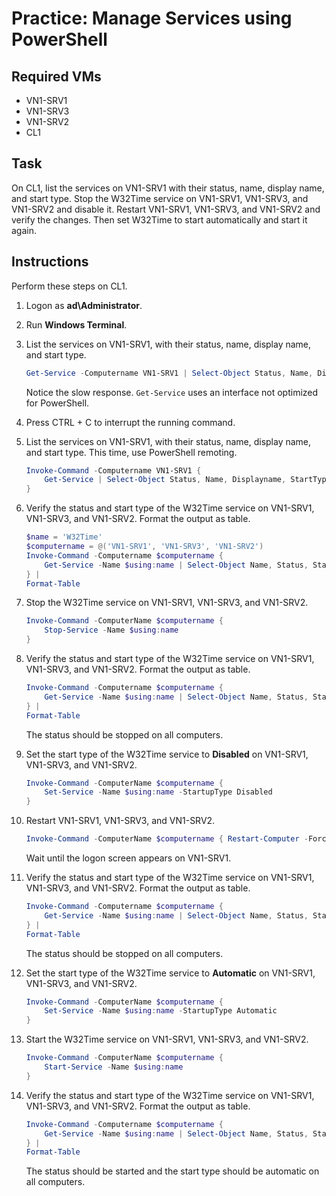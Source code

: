 # Practice: Manage Services using PowerShell

## Required VMs

* VN1-SRV1
* VN1-SRV3
* VN1-SRV2
* CL1

## Task

On CL1, list the services on VN1-SRV1 with their status, name, display name, and start type. Stop the W32Time service on VN1-SRV1, VN1-SRV3, and VN1-SRV2 and disable it. Restart VN1-SRV1, VN1-SRV3, and VN1-SRV2 and verify the changes. Then set W32Time to start automatically and start it again.

## Instructions

Perform these steps on CL1.

1. Logon as **ad\Administrator**.
1. Run **Windows Terminal**.
1. List the services on VN1-SRV1, with their status, name, display name, and start type.

    ````powershell
    Get-Service -Computername VN1-SRV1 | Select-Object Status, Name, Displayname, StartType
    ````

    Notice the slow response. ````Get-Service```` uses an interface not optimized for PowerShell.

1. Press CTRL + C to interrupt the running command.
1. List the services on VN1-SRV1, with their status, name, display name, and start type. This time, use PowerShell remoting.

    ````powershell
    Invoke-Command -Computername VN1-SRV1 { 
        Get-Service | Select-Object Status, Name, Displayname, StartType 
    }
    ````

1. Verify the status and start type of the W32Time service on VN1-SRV1, VN1-SRV3, and VN1-SRV2. Format the output as table.

    ````powershell
    $name = 'W32Time'
    $computername = @('VN1-SRV1', 'VN1-SRV3', 'VN1-SRV2')
    Invoke-Command -Computername $computername { 
        Get-Service -Name $using:name | Select-Object Name, Status, StartType 
    } | 
    Format-Table
    ````

1. Stop the W32Time service on VN1-SRV1, VN1-SRV3, and VN1-SRV2.

    ````powershell
    Invoke-Command -ComputerName $computername {
        Stop-Service -Name $using:name 
    }
    ````

1. Verify the status and start type of the W32Time service on VN1-SRV1, VN1-SRV3, and VN1-SRV2. Format the output as table.

    ````powershell
    Invoke-Command -Computername $computername { 
        Get-Service -Name $using:name | Select-Object Name, Status, StartType 
    } | 
    Format-Table
    ````

    The status should be stopped on all computers.

1. Set the start type of the W32Time service to **Disabled** on VN1-SRV1, VN1-SRV3, and VN1-SRV2.

    ````powershell
    Invoke-Command -ComputerName $computername { 
        Set-Service -Name $using:name -StartupType Disabled 
    }
    ````

1. Restart VN1-SRV1, VN1-SRV3, and VN1-SRV2.

    ````powershell
    Invoke-Command -ComputerName $computername { Restart-Computer -Force }
    ````

    Wait until the logon screen appears on VN1-SRV1.

1. Verify the status and start type of the W32Time service on VN1-SRV1, VN1-SRV3, and VN1-SRV2. Format the output as table.

    ````powershell
    Invoke-Command -Computername $computername { 
        Get-Service -Name $using:name | Select-Object Name, Status, StartType 
    } | 
    Format-Table
    ````

    The status should be stopped on all computers.

1. Set the start type of the W32Time service to **Automatic** on VN1-SRV1, VN1-SRV3, and VN1-SRV2.

    ````powershell
    Invoke-Command -ComputerName $computername { 
        Set-Service -Name $using:name -StartupType Automatic 
    }
    ````

1. Start the W32Time service on VN1-SRV1, VN1-SRV3, and VN1-SRV2.

    ````powershell
    Invoke-Command -ComputerName $computername {
        Start-Service -Name $using:name 
    }
    ````

1. Verify the status and start type of the W32Time service on VN1-SRV1, VN1-SRV3, and VN1-SRV2. Format the output as table.

    ````powershell
    Invoke-Command -Computername $computername { 
        Get-Service -Name $using:name | Select-Object Name, Status, StartType 
    } | 
    Format-Table
    ````

    The status should be started and the start type should be automatic on all computers.
